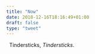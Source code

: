 ```yaml
---
title: "Now"
date: 2018-12-16T18:16:49+01:00
draft: false
type: "tweet"
---
```

<a href="https://itunes.apple.com/fr/album/tindersticks-second-album/14192268" type="application/rss+xml" class="iconfont icon-music" title="rss"></a> &nbsp; Tindersticks, *Tindersticks*.
